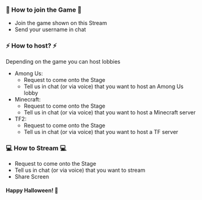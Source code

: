 ### 📣 How to join the Game 📣
- Join the game shown on this Stream
- Send your username in chat
### ⚡ How to host? ⚡
Depending on the game you can host lobbies  
- Among Us:
    - Request to come onto the Stage
    - Tell us in chat (or via voice) that you want to host an Among Us lobby
- Minecraft:
    - Request to come onto the Stage
    - Tell us in chat (or via voice) that you want to host a Minecraft server
- TF2:
    - Request to come onto the Stage
    - Tell us in chat (or via voice) that you want to host a TF server

### 💻 How to Stream 💻
- Request to come onto the Stage
- Tell us in chat (or via voice) that you want to stream
- Share Screen

#### Happy Halloween! 🎃
